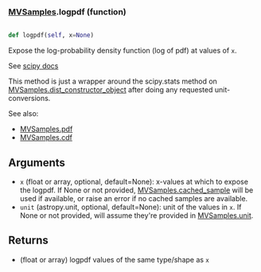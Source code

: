 ### [MVSamples](MVSamples.md).logpdf (function)


```py

def logpdf(self, x=None)

```



Expose the log-probability density function (log of pdf) at values of `x`.

See [scipy docs](https://docs.scipy.org/doc/scipy/reference/generated/scipy.stats.rv_continuous.logpdf.html)

This method is just a wrapper around the scipy.stats method on
[MVSamples.dist_constructor_object](MVSamples.dist_constructor_object.md) after doing any requested unit-conversions.

See also:

* [MVSamples.pdf](MVSamples.pdf.md)
* [MVSamples.cdf](MVSamples.cdf.md)

Arguments
----------
* `x` (float or array, optional, default=None): x-values at which to
    expose the logpdf.  If None or not provided, [MVSamples.cached_sample](MVSamples.cached_sample.md)
    will be used if available, or raise an error if no cached samples
    are available.
* `unit` (astropy.unit, optional, default=None): unit of the values
    in `x`.  If None or not provided, will assume they're provided in
    [MVSamples.unit](MVSamples.unit.md).

Returns
---------
* (float or array) logpdf values of the same type/shape as `x`

